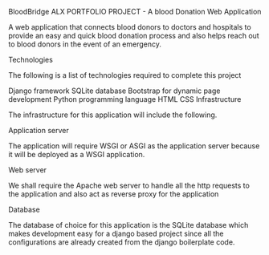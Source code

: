 BloodBridge
ALX PORTFOLIO PROJECT - A blood Donation Web Application

A web application that connects blood donors to doctors and hospitals to provide an easy and quick blood donation process and also helps reach out to blood donors in the event of an emergency.

Technologies

The following is a list of technologies required to complete this project

Django framework
SQLite database
Bootstrap for dynamic page development
Python programming language
HTML
CSS
Infrastructure

The infrastructure for this application will include the following.

Application server

The application will require WSGI or ASGI as the application server because it will be deployed as a WSGI application.

Web server

We shall require the Apache web server to handle all the http requests to the application and also act as reverse proxy for the application

Database

The database of choice for this application is the SQLite database which makes development easy for a django based project since all the configurations are already created from the django boilerplate code.
